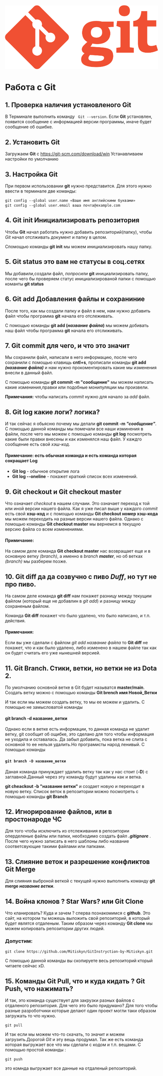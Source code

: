 ![Logo](Git-Logo-1788C.png)

# Работа с **Git**

## 1. Проверка наличия установленого **Git**
В Терминале выполнить команду ` Git --version`.
Если **Git** установлен, появится сообщение с информацией версии программы, иначе будет сообщение об ошибке.

## 2. Установить **Git**
Загружаем **Git** c https://git-scm.com/download/win
Устанавливаем настройки по умолчанию

## 3. Настройка **Git**
При первом использовании **git** нужно представится. Для этого нужно ввести в терминале две команды:
```
git config --global user.name «Ваше имя английскими буквами»
git config --global user.email ваша почта@example.com
```

## 4. **Git init** Инициализировать репозитория
Чтобы **Git** начал работать нужно добавить репозиторий(папку), чтобы *Git* начал отслживать документ и папку в целом.

Спомощью команды **git init** мы можем инициализировать нашу папку.

## 5. **Git status** это вам не статусы в соц.сетях
Мы добавили,создали файл, _попросили_ **git** инициализировать папку, после чего бы проверяем статус инициализированой папки с помощью команты **git status**

## 6. **Git add** Добавления файлы и сохраниние
После того, как мы создали папку и файл в нем, нам нужно добавить файл чтобы программа **git** начала его отслеживать.

С помощью команды __git add (*название файла*)__ мы можем добивать наш файл чтобы программа __git__ начала его отслиживать.

## 7. **Git commit** для чего, и что это значит
Мы сохранили файл, написали в него информацию, после чего сохранили с помощью клавищь **cntl+s**, прописали команды **git add _(название файла)_** и нам нужно прокоментировать какие мы изменения внесли в данный файл.

С помощью команды **git commit -m "сообщение"** мы можем написать какие измениния,правки или подобные монипуляции мы произвели.

**Примечания:** чтобы написать *commit* нужно для начало за *add* файл.

## 8. **Git log** какие логи? логика?
И так сейчас я обьясню почему мы делали **git commit -m _"сообщение"_**. С помощью данной команды мы помечали все наши изминения в файли, после чего мы можем с помощью команды **git log** посмотреть какие были правки внесены и как изменялся наш файл. У каждго сообщение есть свой *хэш-код*.
#### Примечание: есть обычная команда и есть команда которая сокращает **Log**
* **Git log** - обычное открытие лога
* **Git log --oneline** - покажет краткий список всех изменений.

## 9. **Git checkout** и **Git checkout master**
Что означает *checkout* в нашем случаии. Это означает переход к той или иной версии нашего файла. Как я уже писал выше у каждого *commit* есть свой __хэш-код__ и с помощью команды **Git checkout номер хэш-кода** мы можем переходить на разные версии нашего файла. Однако с помощью команды **Git checkout master** мы вернемся в текущую версию файла со всем изменениями.
#### Примичание:
На самом деле команда **Git checkout master** нас возвращает еще и в основную ветку *(branch)*, а именно в *branch __master__*, но об ветках *(branch)* мы разберем позже.

## 10. **Git diff** да да созвучно с пиво *Duff*, но тут не про пиво.
На самом деле команда **git diff** нам покажет разницу между текущим файлом (который еще не добавлин в *git add*) и разницу между сохраненым файлом.

Команда **Git diff** покажет что было удалено, что было написано, и т.п. действия.

#### Примечания:
Если вы уже сделали с файлом *git add _название файла_* то **Git diff** не покажет, что и как было удалено, либо изменено в нашем файле так как он будет считать его уже нынешней версией.

## 11. Git Branch. Стики, ветки, но ветки не из Dota 2.
По умолчанию основной ветке в Git будет называтся **master/main**. Создать ветку можно с помощью команды __Git brench имя Новой_Ветки__ 

И так если мы можем создать ветку, то мы ее можем и удалить. С помощью не замысловатой команды 
#### **git branch -d __название_ветки__**
Однако если в ветке есть информации, то данная команда не удалит ветку, git сообщит об ощибке, это сделано для того чтобы информация не уходила и оставалась. Да забыл добавить, пока ветка не слита с основной то ее нельзя удалить.Но програмисты народ ленивый. С помощью команды 
#### **`git branch -D название_ветки`**
Даная команда принуждает удалить ветку так как у нас стоит (**-D**) с заглавной.Данный через эту команду будут удалины как и ветка.

**git cheackout -b "название ветки"** и создает новую и переходит в новую ветку.
Список веток в репозитории можно посмотреть с помощью команды **git Branch**

## 12. Игнорирование файлов, или в простонароде ЧС
Для того чтобы исключить из отслеживания в репозитории оперделеные файлы или папки, необходимо создать файл __*.gitignore*__ . После чего нужно записать в него шаблоны либо название соответсвующие такими файлами или папками.

## 13. Слияние веток и разрешение конфликтов **Git Merge**
Для слияния выброной веткой с текущей нужно выполнить команду **git merge _название ветки_**.

## 14. Война клонов ? Star Wars? или **Git Clone**
Что кланировать? Куда и зачем ?
сперва познакомимся с **github**. Это сайт, на котором ты можешь выложить свой репозиторий, в который будет являтся отдаленым. Таким образом через команду **Git clone** мы можем копировать репозитории других людей.
### Допустим:
```
git clone https://github.com/Mitiskyn/GitInstryction-by-Mitiskyn.git
```
C помощью данной команды вы скопируете весь репозиторий кторый читаете сейчас xD.

## 15. Команды **Git Pull**, что и куда кидать ? **Git Push**, что нажимать?
И так, это команда существует для закрузки разных файлов с отдаленого репозитория.
Для чего это было придумано? Для того чтобы разные разроботчики которые делают один проект могли таки образом загружать то что нужно.

```
git pull
```

И так если мы можем что-то скачать, то значит и можем загрузить.Дорогой *Git* и эту вещь продумал. Так же есть команда которая выгружает все что мы сделали с кодом и т.п. вещами. С помощью простой команды :

``` 
git push
```
это комнда выгружает все данные на отдаленый репозиторий.